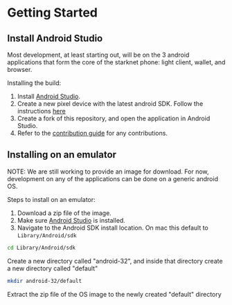# Getting Started

## Install Android Studio

Most development, at least starting out, will be on the 3
android applications that form the core of the starknet
phone: light client, wallet, and browser.

Installing the build:

1. Install [Android Studio](https://developer.android.com/studio/install).
2. Create a new pixel device with the latest android SDK. Follow the instructions [here](https://developer.android.com/studio/run/managing-avds)
3. Create a fork of this repository, and open the application in Android Studio.
4. Refer to the [contribution guide](<>) for any contributions.

## Installing on an emulator

NOTE: We are still working to provide an image for download. For now,
development on any of the applications can be done on a generic android OS.

Steps to install on an emulator:

1. Download a zip file of the image.
2. Make sure [Android Studio](https://developer.android.com/studio/install) is installed.
3. Navigate to the Android SDK install location. On mac this default to `Library/Android/sdk`

```bash
cd Library/Android/sdk
```

Create a new directory called "android-32", and inside that directory create
a new directory called "default"

```bash
mkdir android-32/default
```

Extract the zip file of the OS image to the newly created "default" directory
